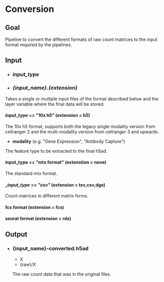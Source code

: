 # Conversion

## Goal
Pipeline to convert the different formats of raw count matrices to the input format required by the pipelines. 

## Input

- ### ___input_type___

- ### ___{input_name}.{extension}___
Takes a single or multiple input files of the format described below and the layer variable where the final data will be stored.

#### __input_type == "10x h5"__ (extension = h5)

The 10x h5 format, supports both the legacy single modality version from cellranger 2 and the multi-modality version from cellranger 3 and upwards. 

- __modality__ (e.g. "Gene Expression", "Antibody Capture")
    
The feature type to be extracted to the final h5ad.

#### __input_type == "mtx format"__ (extenstion = none)

The standard mtx format.

#### __input_type == "csv"_ (extension = tsv,csv,dge)

Count matrices in different matrix forms.

####  __fcs format__ (extension = fcs)

#### __seurat format__ (extension = rds)


## Output

- ### {input_name}-converted.h5ad

    - X
    - {raw}/X

    The raw count data that was in the original files.
